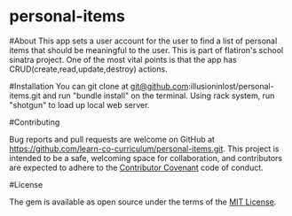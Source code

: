 
# personal-items

#About
This app sets a user account for the user to find a list of personal items that should be meaningful to the user.
This is part of flatiron's school sinatra project. One of the most vital points is that the app has CRUD(create,read,update,destroy) actions.

#Installation
 You can git clone at git@github.com:illusioninlost/personal-items.git and run "bundle install" on the terminal. Using rack system, run "shotgun" to load up local web server.


 #Contributing

 Bug reports and pull requests are welcome on GitHub at https://github.com/learn-co-curriculum/personal-items.git. This project is intended to be a safe, welcoming space for collaboration, and contributors are expected to adhere to the [Contributor Covenant](contributor-covenant.org) code of conduct.


#License

 The gem is available as open source under the terms of the [MIT License](http://opensource.org/licenses/MIT).
